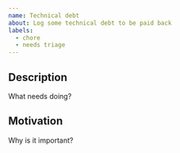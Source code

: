 ```yaml
---
name: Technical debt
about: Log some technical debt to be paid back
labels:
  - chore
  - needs triage
---
```


## Description

What needs doing?

## Motivation

Why is it important?
